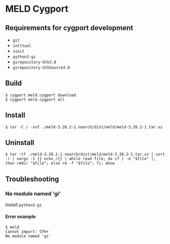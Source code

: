 # MELD Cygport

## Requirements for cygport development

- `git`
- `intltool`
- `xinit`
- `python3-gi`
- `girepository-Gtk3.0`
- `girepository-GtkSource3.0`

## Build

```
$ cygport meld.cygport download
$ cygport meld.cygport all
```

## Install

```
$ tar -C / -xvf ./meld-3.20.2-1.noarch/dist/meld/meld-3.20.2-1.tar.xz
```

## Uninstall

```
$ tar -tf ./meld-3.20.2-1.noarch/dist/meld/meld-3.20.2-1.tar.xz | sort -r | xargs -I {} echo /{} | while read file; do if [ -d "$file" ]; then rmdir "$file"; else rm -f "$file"; fi; done
```

## Troubleshooting

### No module named 'gi'

Install `python3-gi`

#### Error example

```
$ meld
Cannot import: GTK+
No module named 'gi'
```

